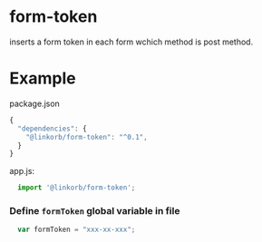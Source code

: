 # form-token
inserts a form token in each form wchich method is post method.

# Example

package.json

```javascript
{
  "dependencies": {
    "@linkorb/form-token": "^0.1",
  }
}
```

app.js:
```javascript
  import '@linkorb/form-token';
```

### Define `formToken` global variable in file

```javascript
  var formToken = "xxx-xx-xxx";
```